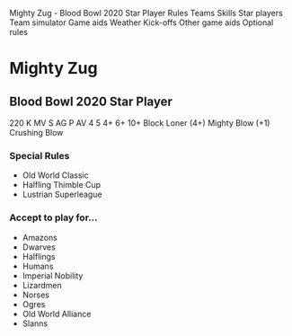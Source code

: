 ﻿
Mighty Zug - Blood Bowl 2020 Star Player
Rules
Teams
Skills
Star players
Team simulator
Game aids
Weather
Kick-offs
Other game aids
Optional rules
# Mighty Zug
## Blood Bowl 2020 Star Player
220 K
MV
S
AG
P
AV
4
5
4+
6+
10+
Block
Loner (4+)
Mighty Blow (+1)
Crushing Blow
### Special Rules
* Old World Classic
* Halfling Thimble Cup
* Lustrian Superleague
### Accept to play for...
* Amazons
* Dwarves
* Halflings
* Humans
* Imperial Nobility
* Lizardmen
* Norses
* Ogres
* Old World Alliance
* Slanns